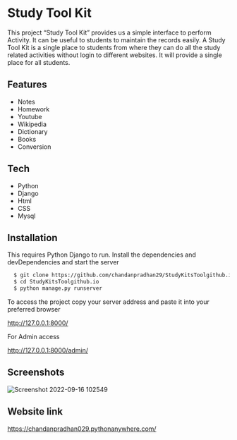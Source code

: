 
# Study Tool Kit

This project “Study Tool Kit” provides us a simple interface to perform Activity. It can be useful to students to maintain the records easily. A Study Tool Kit is a single place to students from where they can do all the study related activities without login to different websites. It will provide a single place for all students.


## Features

- Notes
- Homework
- Youtube
- Wikipedia
- Dictionary
- Books
- Conversion




## Tech 

- Python
- Django
- Html
- CSS
- Mysql




## Installation

This requires Python Django to run. Install the dependencies and devDependencies and start the server

```bash
  $ git clone https://github.com/chandanpradhan29/StudyKitsToolgithub.io.git
  $ cd StudyKitsToolgithub.io
  $ python manage.py runserver
```
    


To access the project copy your server address and paste it into your preferred browser

http://127.0.0.1:8000/

For Admin access

http://127.0.0.1:8000/admin/


## Screenshots
![Screenshot 2022-09-16 102549](https://user-images.githubusercontent.com/113591350/190559779-1efa6f91-ae0e-4b45-8a92-68e50c77ea71.png)

## Website link
https://chandanpradhan029.pythonanywhere.com/

